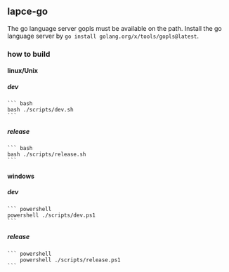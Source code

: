## lapce-go

The go language server gopls must be available on the path.
Install the go language server by `go install golang.org/x/tools/gopls@latest`.

### how to build

#### linux/Unix

##### dev

    ``` bash
    bash ./scripts/dev.sh
    ```

##### release

    ``` bash
    bash ./scripts/release.sh
    ```

#### windows

##### dev

    ``` powershell
    powershell ./scripts/dev.ps1
    ```

##### release

    ``` powershell
        powershell ./scripts/release.ps1
    ```

